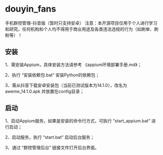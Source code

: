 # douyin_fans
手机群控管理-抖音版（暂时只支持安卓）
注意：本开源项目仅用于个人进行学习和研究，任何机构和个人均不得用于商业用途及各类违法违规的行为（如刷单、刷粉等）！

## 安装

1、需安装Appium，具体安装方法请参考 《appium环境部署手册.md》；

2、执行 “安装依赖包.bat” 安装Python的依赖包；

3、需从抖音下载安卓安装包（当前已测试版本为14.1.0），改名为 aweme_14.1.0.apk 并放置在config目录；



## 启动

1、启动Appium服务，如果是安装的命令行方式，可执行 “start_appium.bat” 进行启动；

2、启动服务，执行 “start.bat” 启动后台服务；

3、通过 “群控管理后台” 链接文件打开后台界面。